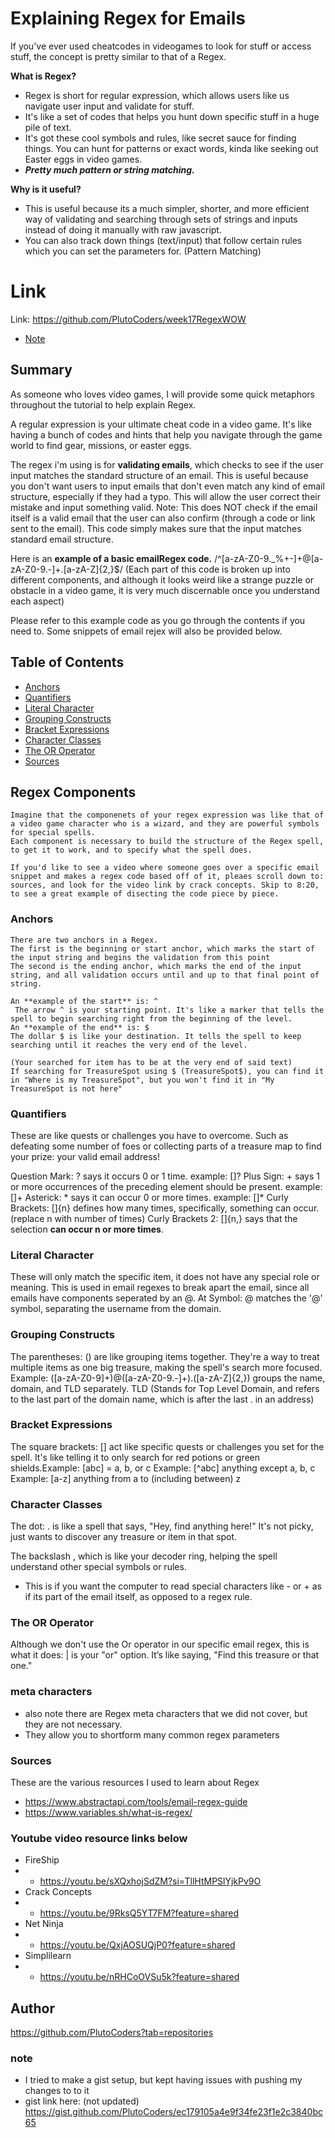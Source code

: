 # Explaining Regex for Emails

If you've ever used cheatcodes in videogames to look for stuff or access stuff, the concept is pretty similar to that of a Regex.

**What is Regex?**
 - Regex is short for regular expression, which allows users like us navigate user input and validate for stuff.
 - It's like a set of codes that helps you hunt down specific stuff in a huge pile of text.
 - It's got these cool symbols and rules, like secret sauce for finding things. You can hunt for patterns or exact words, kinda like seeking out Easter eggs in video games.
 - __*Pretty much pattern or string matching.*__

**Why is it useful?**
 - This is useful because its a much simpler, shorter, and more efficient way of validating and searching through sets of strings and inputs instead of doing it manually with raw javascript.
 - You can also track down things (text/input) that follow certain rules which you can set the parameters for. (Pattern Matching)

# Link
Link: https://github.com/PlutoCoders/week17RegexWOW
- [Note](#note)

## Summary

As someone who loves video games, I will provide some quick metaphors throughout the tutorial to help explain Regex.

A regular expression is your ultimate cheat code in a video game. It's like having a bunch of codes and hints that help you navigate through the game world to find gear, missions, or easter eggs.

The regex i'm using is for **validating emails**, which checks to see if the user input matches the standard structure of an email.
This is useful because you don't want users to input emails that don't even match any kind of email structure, especially if they had a typo.
This will allow the user correct their mistake and input something valid.
Note: This does NOT check if the email itself is a valid email that the user can also confirm (through a code or link sent to the email).
This code simply makes sure that the input matches standard email structure.

Here is an **example of a basic emailRegex code.**
/^[a-zA-Z0-9._%+-]+@[a-zA-Z0-9.-]+\.[a-zA-Z]{2,}$/
(Each part of this code is broken up into different components, and although it looks weird like a strange puzzle or obstacle in a video game, it is very much discernable once you understand each aspect)

Please refer to this example code as you go through the contents if you need to. Some snippets of email rejex will also be provided below.

## Table of Contents

- [Anchors](#anchors)
- [Quantifiers](#quantifiers)
- [Literal Character](#literal-character)
- [Grouping Constructs](#grouping-constructs)
- [Bracket Expressions](#bracket-expressions)
- [Character Classes](#character-classes)
- [The OR Operator](#the-or-operator)
- [Sources](#sources)

## Regex Components
    Imagine that the componenets of your regex expression was like that of a video game character who is a wizard, and they are powerful symbols for special spells.
    Each component is necessary to build the structure of the Regex spell, to get it to work, and to specify what the spell does. 

    If you'd like to see a video where someone goes over a specific email snippet and makes a regex code based off of it, pleaes scroll down to: 
    sources, and look for the video link by crack concepts. Skip to 8:20, to see a great example of disecting the code piece by piece.

    
### Anchors
    There are two anchors in a Regex.
    The first is the beginning or start anchor, which marks the start of the input string and begins the validation from this point
    The second is the ending anchor, which marks the end of the input string, and all validation occurs until and up to that final point of string.

    An **example of the start** is: ^ 
     The arrow ^ is your starting point. It's like a marker that tells the spell to begin searching right from the beginning of the level.
    An **example of the end** is: $
    The dollar $ is like your destination. It tells the spell to keep searching until it reaches the very end of the level. 

    (Your searched for item has to be at the very end of said text)
    If searching for TreasureSpot using $ (TreasureSpot$), you can find it in "Where is my TreasureSpot", but you won't find it in "My TreasureSpot is not here"

### Quantifiers
 These are like quests or challenges you have to overcome. Such as defeating some number of foes or collecting parts of a treasure map to find your prize: your valid email address!

Question Mark: ? says it occurs 0 or 1 time.
example: []?
Plus Sign: + says 1 or more occurrences of the preceding element should be present.
example: []+
Asterick: * says it can occur 0 or more times.
example: []*
Curly Brackets: []{n} defines how many times, specifically, something can occur. (replace n with number of times)
Curly Brackets 2: []{n,} says that the selection **can occur n or more times**.

### Literal Character
These will only match the specific item, it does not have any special role or meaning. 
This is used in email regexes to break apart the email, since all emails have components seperated by an @.
At Symbol: @ matches the '@' symbol, separating the username from the domain.

### Grouping Constructs
 The parentheses: () are like grouping items together. They're a way to treat multiple items as one big treasure, making the spell's search more focused.
 Example: ([a-zA-Z0-9]+)@([a-zA-Z0-9.-]+)\.([a-zA-Z]{2,}) groups the name, domain, and TLD separately. 
 TLD (Stands for Top Level Domain, and refers to the last part of the domain name, which is after the last . in an address)


### Bracket Expressions
 The square brackets: [] act like specific quests or challenges you set for the spell. It's like telling it to only search for red potions or green shields.Example: [abc] = a, b, or c
 Example: [^abc] anything except a, b, c
 Example: [a-z] anything from a to (including between) z

### Character Classes
 The dot: . is like a spell that says, "Hey, find anything here!" It's not picky, just wants to discover any treasure or item in that spot.

 The backslash \, which is like your decoder ring, helping the spell understand other special symbols or rules.
 - This is if you want the computer to read special characters like - or + as if its part of the email itself, as opposed to a regex rule.
 
### The OR Operator
 Although we don't use the Or operator in our specific email regex, this is what it does:
 | is your "or" option. It’s like saying, "Find this treasure or that one."

### meta characters
 - also note there are Regex meta characters that we did not cover, but they are not necessary.
 - They allow you to shortform many common regex parameters

### Sources
These are the various resources I used to learn about Regex
- https://www.abstractapi.com/tools/email-regex-guide
- https://www.variables.sh/what-is-regex/
### Youtube video resource links below
- FireShip
- - https://youtu.be/sXQxhojSdZM?si=TllHtMPSlYjkPv9O
- Crack Concepts
- - https://youtu.be/9RksQ5YT7FM?feature=shared
- Net Ninja
- - https://youtu.be/QxjAOSUQjP0?feature=shared
- Simplilearn
- - https://youtu.be/nRHCoOVSu5k?feature=shared




## Author
https://github.com/PlutoCoders?tab=repositories

### note
- I tried to make a gist setup, but kept having issues with pushing my changes to to it
- gist link here: (not updated) 
https://gist.github.com/PlutoCoders/ec179105a4e9f34fe23f1e2c3840bc65
